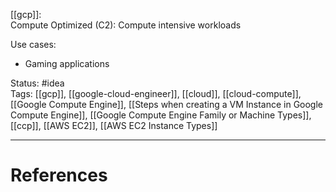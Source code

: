[[gcp]]:  
Compute Optimized (C2): Compute intensive workloads  

Use cases:
- Gaming applications

Status: #idea  
Tags:  [[gcp]], [[google-cloud-engineer]], [[cloud]], [[cloud-compute]], [[Google Compute Engine]], [[Steps when creating a VM Instance in Google Compute Engine]], [[Google Compute Engine Family or Machine Types]], [[ccp]], [[AWS EC2]], [[AWS EC2 Instance Types]]

---
# References